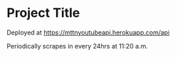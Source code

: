 # Project Title

Deployed at https://mttnyoutubeapi.herokuapp.com/api

Periodically scrapes in every 24hrs at 11:20 a.m.
